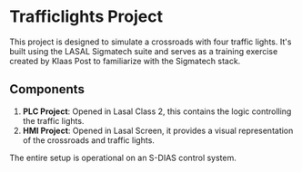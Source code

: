 # Trafficlights Project

This project is designed to simulate a crossroads with four traffic lights. It's built using the LASAL Sigmatech suite and serves as a training exercise created by Klaas Post to familiarize with the Sigmatech stack. 

## Components
1. **PLC Project**: Opened in Lasal Class 2, this contains the logic controlling the traffic lights.
2. **HMI Project**: Opened in Lasal Screen, it provides a visual representation of the crossroads and traffic lights.

The entire setup is operational on an S-DIAS control system.
